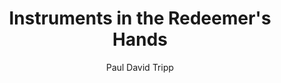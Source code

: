 ---
title: Instruments in the Redeemer's Hands
author: Paul David Tripp
start_date: 2018-02-01
end_date: ~
link: https://www.amazon.com/dp/B00LUUWAKW/ref=dp-kindle-redirect?_encoding=UTF8&btkr=1
---
